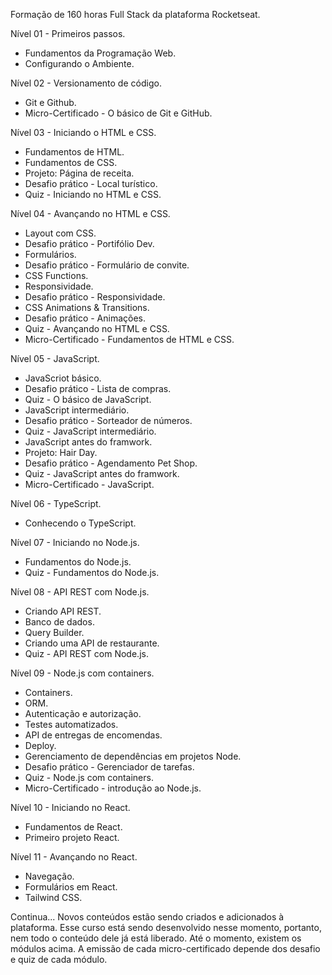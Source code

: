 Formação de 160 horas Full Stack da plataforma Rocketseat.

Nível 01 - Primeiros passos.
- Fundamentos da Programação Web.
- Configurando o Ambiente.

Nível 02 - Versionamento de código.
- Git e Github.
- Micro-Certificado - O básico de Git e GitHub.

Nível 03 - Iniciando o HTML e CSS.
- Fundamentos de HTML.
- Fundamentos de CSS.
- Projeto: Página de receita.
- Desafio prático - Local turístico.
- Quiz - Iniciando no HTML e CSS.

Nível 04 - Avançando no HTML e CSS.
- Layout com CSS.
- Desafio prático - Portifólio Dev.
- Formulários.
- Desafio prático - Formulário de convite.
- CSS Functions.
- Responsividade.
- Desafio prático - Responsividade.
- CSS Animations & Transitions.
- Desafio prático - Animações.
- Quiz - Avançando no HTML e CSS.
- Micro-Certificado - Fundamentos de HTML e CSS.

Nível 05 - JavaScript.
- JavaScriot básico.
- Desafio prático - Lista de compras.
- Quiz - O básico de JavaScript.
- JavaScript intermediário.
- Desafio prático - Sorteador de números.
- Quiz - JavaScript intermediário.
- JavaScript antes do framwork.
- Projeto: Hair Day.
- Desafio prático - Agendamento Pet Shop.
- Quiz - JavaScript antes do framwork.
- Micro-Certificado - JavaScript.

Nível 06 - TypeScript.
- Conhecendo o TypeScript.

Nível 07 - Iniciando no Node.js.
- Fundamentos do Node.js.
- Quiz - Fundamentos do Node.js.

Nível 08 - API REST com Node.js.
- Criando API REST.
- Banco de dados.
- Query Builder.
- Criando uma API de restaurante.
- Quiz - API REST com Node.js.

Nível 09 - Node.js com containers.
- Containers.
- ORM.
- Autenticação e autorização.
- Testes automatizados.
- API de entregas de encomendas.
- Deploy.
- Gerenciamento de dependências em projetos Node.
- Desafio prático - Gerenciador de tarefas.
- Quiz - Node.js com containers.
- Micro-Certificado - introdução ao Node.js.

Nível 10 - Iniciando no React.
- Fundamentos de React.
- Primeiro projeto React.

Nível 11 - Avançando no React.
- Navegação.
- Formulários em React.
- Tailwind CSS.


Continua...
Novos conteúdos estão sendo criados e adicionados à plataforma. Esse curso está sendo desenvolvido nesse momento, portanto, nem todo o conteúdo dele já está liberado. Até o momento, existem os módulos acima.
A emissão de cada micro-certificado depende dos desafio e quiz de cada módulo.
